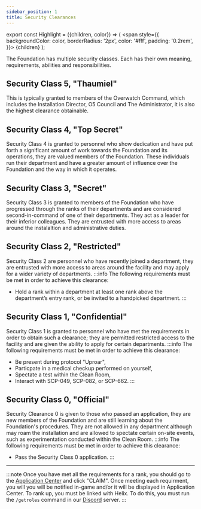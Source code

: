 ```yaml
---
sidebar_position: 1
title: Security Clearances
---
```


export const Highlight = ({children, color}) => (
<span
style={{
      backgroundColor: color,
      borderRadius: '2px',
      color: '#fff',
      padding: '0.2rem',
    }}>
{children}
</span>
);

The Foundation has multiple security classes. Each has their own meaning, requirements, abilities and responsibilities. 

## <Highlight color="#741b47">Security Class 5,</Highlight> "Thaumiel"
This is typically granted to members of the Overwatch Command, which includes the Installation Director, O5 Council and The Administrator, it is also the highest clearance obtainable.

## <Highlight color="#cc0000">Security Class 4,</Highlight> "Top Secret"
Security Class 4 is granted to personnel who show dedication and have put forth a significant amount of work towards the Foundation and its operations, they are valued members of the Foundation. These individuals run their department and have a greater amount of influence over the Foundation and the way in which it operates.

## <Highlight color="#b45f06">Security Class 3,</Highlight> "Secret"
Security Class 3 is granted to members of the Foundation who have progressed through the ranks of their departments and are considered second-in-command of one of their departments. They act as a leader for their inferior colleagues. They are entrusted with more access to areas around the instalaltion and administrative duties.

## <Highlight color="#f1c232">Security Class 2,</Highlight> "Restricted"
Security Class 2 are personnel who have recently joined a department, they are entrusted with more access to areas around the facility and may apply for a wider variety of departments.
:::info
The following requirements must be met in order to achieve this clearance:
- Hold a rank within a department at least one rank above the department’s entry rank, or be invited to a handpicked department.
:::

## <Highlight color="#ffff00">Security Class 1,</Highlight> "Confidential"
Security Class 1 is granted to personnel who have met the requirements in order to obtain such a clearance; they are permitted restricted access to the facility and are given the ability to apply for certain departments.
:::info
The following requirements must be met in order to achieve this clearance:
- Be present during protocol "Uproar",
- Particpate in a medical checkup performed on yourself,
- Spectate a test within the Clean Room,
- Interact with SCP-049, SCP-082, or SCP-662.
:::

## <Highlight color="#cccccc">Security Class 0,</Highlight> "Official"
Security Clearance 0 is given to those who passed an application, they are new members of the Foundation and are still learning about the Foundation's procedures. They are not allowed in any department although may roam the installation and are allowed to spectate certain on-site events, such as experimentation conducted within the Clean Room.
:::info
The following requirements must be met in order to achieve this clearance:
- Pass the Security Class 0 application.
:::

---

:::note
Once you have met all the requirements for a rank, you should go to the [Application Center](https://www.roblox.com/games/4571894336/Application-Center) and click "CLAIM". Once meeting each requirment, you will you will be notified in-game and/or it will be displayed in Application Center. To rank up, you must be linked with Helix. To do this, you must run the ``/getroles`` command in our [Discord](https://www.discord.gg/pathos) server.
:::
